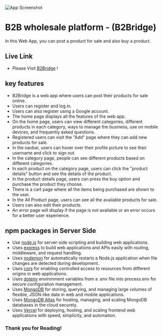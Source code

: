 ![App Screenshot](https://i.ibb.co/5gXYyPp8/white-logo-2.png)

# B2B wholesale platform - (B2Bridge)

In this Web App, you can post a product for sale and also buy a product.

## Live Link

- Please Visit [B2Bridge](https://classy-kheer-eba7af.netlify.app/) !

## key features

- B2Bridge is a web app where users can post their products for sale online.
- Users can register and log in.
- Users can also register using a Google account.
- The home page displays all the features of the web app.
- On the home page, users can view different categories, different products in each category, ways to manage the business, use on mobile devices, and frequently asked questions.
- Registered users can visit the "Add" page where they can add new products for sale.
- In the navbar, users can hover over their profile picture to see their username and click to sign out.
- In the category page, people can see different products based on different categories.
- In each product on the category page, users can click the "product details" button and see the details of the product.
- In the product details page, users can press the buy option and purchase the product they choose.
- There is a cart page where all the items being purchased are shown to the user.
- In the All Product page, users can see all the available products for sale.
- Users can also edit their products.
- An error page will display if the page is not available or an error occurs for a better user experience.

## npm packages in Server Side


- Use [node.js](https://nodejs.org/) for server-side scripting and building web applications.
- Uses [express](https://expressjs.com/) to build web applications and APIs easily with routing, middleware, and request handling.
- Uses [nodemon](https://nodemon.io/) for automatically restarts a Node.js application when file changes are detected during development.
- Uses [cors](https://expressjs.com/en/resources/middleware/cors.html) for enabling controlled access to resources from different origins in web applications.
- Uses [dotenv](https://dotenvx.com/) environment variables from a .env file into process.env for secure configuration management.
- Uses [MongoDB](https://www.mongodb.com/)  for storing, querying, and managing large volumes of flexible, JSON-like data in web and mobile applications.
- Uses [MongoDB Atlas](https://www.mongodb.com/products/platform/atlas-database) for hosting, managing, and scaling MongoDB databases in the cloud securely.
- Uses [Vercel](https://vercel.com/) for deploying, hosting, and scaling frontend web applications with speed, simplicity, and automation.


### Thank you for Reading!